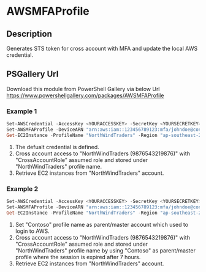 # AWSMFAProfile

## Description

Generates STS token for cross account with MFA and update the local AWS credential.

## PSGallery Url

Download this module from PowerShell Gallery via below Url
<https://www.powershellgallery.com/packages/AWSMFAProfile>

### Example 1

```powershell
Set-AWSCredential -AccessKey <YOURACCESSKEY> -SecretKey <YOURSECRETKEY>
Set-AWSMFAProfile -DeviceARN "arn:aws:iam::123456789123:mfa/johndoe@contoso.com" -SessionName "john" -StoreAs "NorthWindTraders" -RoleARN "arn:aws:iam::9876543219876:role/CrossAccountRole" -MFAToken 123456
Get-EC2Instance -ProfileName "NorthWindTraders" -Region "ap-southeast-2"
```

1. The defualt credential is defined.
2. Cross account access to "NorthWindTraders (9876543219876)" with "CrossAccountRole" assumed role and stored under "NorthWindTraders" profile name.
3. Retrieve EC2 instances from "NorthWindTraders" account.

### Example 2

```powershell
Set-AWSCredential -AccessKey <YOURACCESSKEY> -SecretKey <YOURSECRETKEY> -StoreAs "Contoso"
Set-AWSMFAProfile -DeviceARN "arn:aws:iam::123456789123:mfa/johndoe@contoso.com" -SessionName "john" -StoreAs "NorthWindTraders" -RoleARN "arn:aws:iam::9876543219876:role/CrossAccountRole" -ParentProfile "Contoso" -Duration 25200 -MFAToken 123456
Get-EC2Instance -ProfileName "NorthWindTraders" -Region "ap-southeast-2"
```

1. Set "Contoso" profile name as parent/master account which used to login to AWS.
2. Cross account access to "NorthWindTraders (9876543219876)" with "CrossAccountRole" assumed role and stored under "NorthWindTraders" profile name by using "Contoso" as parent/master profile where the session is expired after 7 hours.
3. Retrieve EC2 instances from "NorthWindTraders" account.
